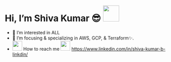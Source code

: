 <h1>Hi, I’m Shiva Kumar 😎 <img src="https://user-images.githubusercontent.com/92181068/189723347-59669eba-6709-4ac3-8af6-9e7477ae0876.gif" width="50" height="50"/></h1> 

- 👀 I’m interested in ALL
- 🌱 I’m focusing & specializing in AWS, GCP, & Terraform✨.
- <img src="https://user-images.githubusercontent.com/92181068/189805640-76f5b10e-1a82-416d-b6e3-d46fb1b43efc.gif" width="30" height="30"/> How to reach me <img src="https://user-images.githubusercontent.com/92181068/189807967-4438b154-ec22-4887-8df8-289ece96a4ef.gif" width="30" height="30"/> https://www.linkedin.com/in/shiva-kumar-b-linkdin/

<!---
B-Shiva-Kumar/B-Shiva-Kumar is a ✨ special ✨ repository because its `README.md` (this file) appears on your GitHub profile.
You can click the Preview link to take a look at your changes.
--->

